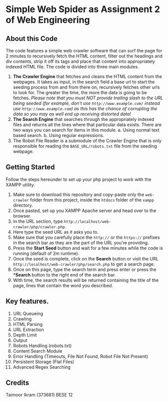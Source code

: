 # Simple Web Spider as Assignment 2 of Web Engineering
## About this Code
The code features a simple web crawler software that can surf the page for 2 minutes to recursively fetch the HTML content, filter out the headings and div contents, strip it off its tags and place that content into appropriately indexed HTML file. The code is divided into three main modules.
1. **The Crawler Engine** that fetches and cleans the HTML content from the webpages. It takes as input, in the search field a base url to start the seeding process from and from there on, recursively fetches other urls to look for. The greater the time, the more the data is going to be fetches. *Please note that you must NOT provide trailing slash to the URL being seeded (for example, don't use ```http://www.example.com/``` instead use ```http://www.example.com```) as this has the chance of corrupting the data so you may as well end up receiving distorted data!*
2. **The Search Engine** that searches through the appropriately indexed files and returns all the lines where that particular data exists. There are two ways you can search for items in this module.
   a. Using normal text based search.
   b. Using regular expressions.
3. The Robot File Reader is a submodule of the Crawler Engine that is only responsible for reading the ```BASE_URL/robots.txt``` file from the seeding webpage.

## Getting Started
Follow the steps hereunder to set up your php project to work with the XAMPP utility.
1. Make sure to download this repository and copy-paste only the ```web-crawler``` folder from this project, inside the ```htdocs``` folder of the ```xampp``` directory.
2. Once pasted, set up you XAMPP Apache server and head over to the browser.
3. In the URL section, type ```http://localhost/web-crawler/php/crawler.php```.
4. Here type the seed URL as it asks you to.
5. Make sure that you carefully place the ```http://``` or the ```https://``` prefixes in the search bar as they are the part of the URL you're providing.
6. Press the **Start Seed** button and wait for a few minutes while the code is running (default of 2m runtime).
7. Once the seed is complete, click on the **Search** button or visit the URL ```http://localhost/web-crawler/php/search.php``` to get a search page.
8. Once on this page, type the search term and press enter or press the ***Search** button to the right end of the search bar.
9. With time, the search results will be returned containing the title of the page, lines that contain the word you described.

## Key features.
1. URL Queueing
2. Crawling
3. HTML Parsing
4. URL Extraction
5. Depth Limit
6. Output
7. Robots Handling (robots.txt)
8. Content Search Module
9. Error Handling (Timeouts, File Not Found, Robot File Not Present)
10. Persistent Storage (Flat Files)
11. Advanced Regex Searching

## Credits
Taimoor Ikram (373681)
BESE 12
